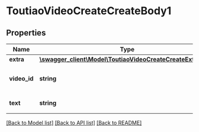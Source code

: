 # ToutiaoVideoCreateCreateBody1

## Properties
Name | Type | Description | Notes
------------ | ------------- | ------------- | -------------
**extra** | [**\swagger_client\Model\ToutiaoVideoCreateCreateExtraBody**](ToutiaoVideoCreateCreateExtraBody.md) |  | [optional] 
**video_id** | **string** | video_id, 通过/toutiao/video/upload/接口得到 | 
**text** | **string** | 视频标题不要超过30个字符 | [optional] 

[[Back to Model list]](../README.md#documentation-for-models) [[Back to API list]](../README.md#documentation-for-api-endpoints) [[Back to README]](../README.md)

